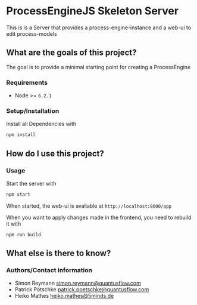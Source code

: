 # ProcessEngineJS Skeleton Server

This is is a Server that provides a process-engine-instance and a web-ui to edit process-models

## What are the goals of this project?

The goal is to provide a minimal starting point for creating a ProcessEngine

### Requirements

- Node >= `6.2.1`

### Setup/Installation

Install all Dependencies with
```bash
npm install
```

## How do I use this project?

### Usage

Start the server with
```bash
npm start
```

When started, the web-ui is avaliable at `http://localhost:8000/app`

When you want to apply changes made in the frontend, you need to rebuild it with
```bash
npm run build
```

## What else is there to know?

### Authors/Contact information

- Simon Reymann <simon.reymann@quantusflow.com>
- Patrick Pötschke <patrick.poetschke@quantusflow.com>
- Heiko Mathes <heiko.mathes@5minds.de>
